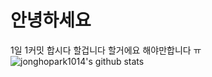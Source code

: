 # 안녕하세요
1일 1커밋
합시다
할겁니다
할거에요
해야만합니다
ㅠ
</n>
![jonghopark1014's github stats](https://github-readme-stats.vercel.app/api?username=jonghopark1014&show_icons=true)